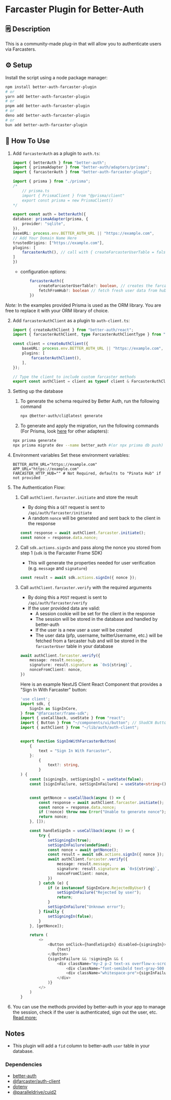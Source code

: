 # Farcaster Plugin for Better-Auth

## 🗒️ Description
This is a community-made plug-in that will allow you to authenticate users via Farcasters.

## ⚙️ Setup
Install the script using a node package manager:
```bash
npm install better-auth-farcaster-plugin
# or
yarn add better-auth-farcaster-plugin
# or
pnpm add better-auth-farcaster-plugin
# or
deno add better-auth-farcaster-plugin
# or 
bun add better-auth-farcaster-plugin
```

## 📒 How To Use
1. Add `farcasterAuth` as a plugin to `auth.ts`:
    ```TypeScript filename="auth.ts"
    import { betterAuth } from "better-auth";
    import { prismaAdapter } from "better-auth/adapters/prisma";
    import { farcasterAuth } from "better-auth-farcaster-plugin";

    import { prisma } from "./prisma";
    /*
        // prisma.ts
        import { PrismaClient } from "@prisma/client"
        export const prisma = new PrismaClient()
    */

    export const auth = betterAuth({
    database: prismaAdapter(prisma, {
        provider: "sqlite",
    }),
    baseURL: process.env.BETTER_AUTH_URL || "https://example.com",
    // Add Your Domain Name Here
    trustedOrigins: ["https://example.com"],
    plugins: [
        farcasterAuth(), // call with { createFarcasterUserTable = false } as argument if you don't want to create the farcasterUser table
    ]
    })
    ```
    - configuration options:
        ```TypeSCript
            farcasterAuth({
                createFarcasterUserTable?: boolean, // creates the farcasterUser table in your database
                fetchFromHub?: boolean // fetch fresh user data from hub to store in the database
            })
        ```

*Note:* In the examples provided Prisma is used as the ORM library. You are free to replace it with your ORM library of choice.

2. Add `farcasterAuthClient` as a plugin to `auth-client.ts`:
    ```TypeScript filename="auth-client.ts"
    import { createAuthClient } from "better-auth/react";
    import { farcasterAuthClient, type FarcasterAuthClientType } from "better-auth-farcaster-plugin";

    const client = createAuthClient({
        baseURL: process.env.BETTER_AUTH_URL || "https://example.com",
        plugins: [
            farcasterAuthClient(),
        ],
    });

    // Type the client to include custom farcaster methods
    export const authClient = client as typeof client & FarcasterAuthClientType;
    ```

3. Setting up the database
    1. To generate the schema required by Better Auth, run the following command
        ```bash
        npx @better-auth/cli@latest generate
        ```
    2. To generate and apply the migration, run the following commands (For Prisma, look [here](https://www.better-auth.com/docs/adapters/drizzle) for other adapters):
    ```bash
    npx prisma generate
    npx prisma migrate dev --name better_auth #(or npx prisma db push) use this command with caution! 
    ```
    
4. Environment variables
    Set these environment variables:
    ```dotenv
    BETTER_AUTH_URL="https://example.com"
    APP_URL="https://example.com"
    FARCASTER_HTTP_HUB="" # Not Required, defaults to "Pinata Hub" if not provided
    ```

5. The Authentication Flow:
    1. Call `authClient.farcaster.initiate` and store the result
        - By doing this a `GET` request is sent to `/api/auth/farcaster/initiate`
        - A random `nonce` will be generated and sent back to the client in the response
        ```TypeScript
        const response = await authClient.farcaster.initiate();
        const nonce = response.data.nonce;
        ```

    2. Call `sdk.actions.signIn` and pass along the nonce you stored from step 1 (`sdk` is the Farcaster Frame SDK)
        - This will generate the properties needed for user verification (e.g. `message` and `signature`)
        ```TypeScript
        const result = await sdk.actions.signIn({ nonce });
        ```

    3. Call `authClient.farcaster.verify` with the required arguments
        - By doing this a `POST` request is sent to `/api/auth/farcaster/verify`
        - If the user provided data are valid:
            - A session cookie will be set for the client in the response
            - The session will be stored in the database and handled by better-auth
            - If the user is a new user a user will be created
            - The user data (pfp, username, twitterUsername, etc.) will be fetched from a farcaster hub and will be stored in the `farcasterUser` table in your database
        ```TypeScript
        await authClient.farcaster.verify({
            message: result.message,
            signature: result.signature as `0x${string}`,
            nonceFromClient: nonce,
        })
        ```

        Here is an example NextJS Client React Component that provides a "Sign In With Farcaster" button:
        ```TypeScript
        'use client';
        import sdk, {
            SignIn as SignInCore,
        } from "@farcaster/frame-sdk";
        import { useCallback, useState } from "react";
        import { Button } from "~/components/ui/button"; // ShadCN Button Component
        import { authClient } from "~/lib/auth/auth-client";


        export function SignInWithFarcasterButton(
            {
                text = "Sign In With Farcaster",
            }:
                {
                    text?: string,
                }
        ) {
            const [signingIn, setSigningIn] = useState(false);
            const [signInFailure, setSignInFailure] = useState<string>();


            const getNonce = useCallback(async () => {
                const response = await authClient.farcaster.initiate();
                const nonce = response.data.nonce;
                if (!nonce) throw new Error("Unable to generate nonce");
                return nonce;
            }, []);

            const handleSignIn = useCallback(async () => {
                try {
                    setSigningIn(true);
                    setSignInFailure(undefined);
                    const nonce = await getNonce();
                    const result = await sdk.actions.signIn({ nonce });
                    await authClient.farcaster.verify({
                        message: result.message,
                        signature: result.signature as `0x${string}`,
                        nonceFromClient: nonce,
                    })
                } catch (e) {
                    if (e instanceof SignInCore.RejectedByUser) {
                        setSignInFailure("Rejected by user");
                        return;
                    }
                    setSignInFailure("Unknown error");
                } finally {
                    setSigningIn(false);
                }
            }, [getNonce]);

            return (
                <>
                    <Button onClick={handleSignIn} disabled={signingIn}>
                        {text}
                    </Button>
                    {signInFailure && !signingIn && (
                        <div className="my-2 p-2 text-xs overflow-x-scroll bg-gray-100 rounded-lg font-mono">
                            <div className="font-semibold text-gray-500 mb-1">SIWF Result</div>
                            <div className="whitespace-pre">{signInFailure}</div>
                        </div>
                    )}
                </>
            )
        }
        ```
6. You can use the methods provided by better-auth in your app to manage the session, check if the user is authenticated, sign out the user, etc. [Read more:](https://www.better-auth.com/docs/basic-usage#session)

## Notes
- This plugin will add a `fid` column to better-auth `user` table in your database.

### Dependencies
- [better-auth](https://www.better-auth.com/)
- [@farcaster/auth-client](https://docs.farcaster.xyz/auth-kit/client/introduction)
- [dotenv](https://github.com/motdotla/dotenv#readme)
- [@paralleldrive/cuid2](https://github.com/paralleldrive/cuid2#readme)